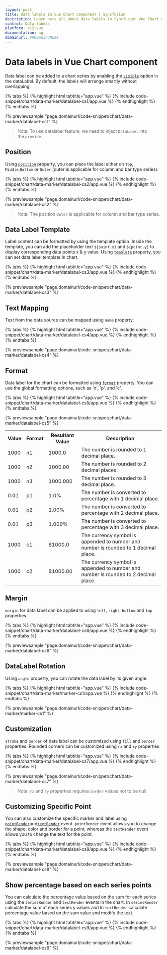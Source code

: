 ```yaml
---
layout: post
title: Data labels in Vue Chart component | Syncfusion
description: Learn here all about data labels in Syncfusion Vue Chart control its elements, features and more.
control: Data labels 
platform: ej2-vue
documentation: ug
domainurl: ##DomainURL##
---
```


# Data labels in Vue Chart component

Data label can be added to a chart series by enabling the [`visible`](https://ej2.syncfusion.com/vue/documentation/api/chart/dataLabelSettings/#visible)
option in the dataLabel. By default, the labels will arrange smartly without overlapping.

{% tabs %}
{% highlight html tabtitle="app.vue" %}
{% include code-snippet/chart/data-marker/datalabel-cs1/app.vue %}
{% endhighlight %}
{% endtabs %}
        
{% previewsample "page.domainurl/code-snippet/chart/data-marker/datalabel-cs1" %}

>Note: To use datalabel feature, we need to inject `DataLabel` into the `provide`.

## Position

Using [`position`](https://ej2.syncfusion.com/vue/documentation/api/chart/dataLabelSettings/#position) property, you can place the label either on
`Top`, `Middle`,`Bottom` or `Outer` (outer is applicable for column and bar type series).

{% tabs %}
{% highlight html tabtitle="app.vue" %}
{% include code-snippet/chart/data-marker/datalabel-cs2/app.vue %}
{% endhighlight %}
{% endtabs %}
        
{% previewsample "page.domainurl/code-snippet/chart/data-marker/datalabel-cs2" %}

>Note: The position `Outer` is applicable for column and bar type series.

## Data Label Template

Label content can be formatted by using the template option. Inside the template, you can add the placeholder text `${point.x}` and `${point.y}` to display corresponding data points x & y value. Using [`template`](https://ej2.syncfusion.com/vue/documentation/api/chart/dataLabelSettings/#template) property, you can set data label template in chart.

{% tabs %}
{% highlight html tabtitle="app.vue" %}
{% include code-snippet/chart/data-marker/datalabel-cs3/app.vue %}
{% endhighlight %}
{% endtabs %}
        
{% previewsample "page.domainurl/code-snippet/chart/data-marker/datalabel-cs3" %}

## Text Mapping

Text from the data source can be mapped using `name` property.

{% tabs %}
{% highlight html tabtitle="app.vue" %}
{% include code-snippet/chart/data-marker/datalabel-cs4/app.vue %}
{% endhighlight %}
{% endtabs %}
        
{% previewsample "page.domainurl/code-snippet/chart/data-marker/datalabel-cs4" %}

## Format

Data label for the chart can be formatted using [`format`](https://ej2.syncfusion.com/vue/documentation/api/chart/dataLabelSettings/#format) property. You can use the global formatting options, such as 'n', 'p', and 'c'.

{% tabs %}
{% highlight html tabtitle="app.vue" %}
{% include code-snippet/chart/data-marker/datalabel-cs5/app.vue %}
{% endhighlight %}
{% endtabs %}
        
{% previewsample "page.domainurl/code-snippet/chart/data-marker/datalabel-cs5" %}
<table>
  <tr>
    <th>Value</th>
    <th>Format</th>
    <th>Resultant Value</th>
    <th>Description</th>
  </tr>
  <tr>
    <td>1000</td>
    <td>n1</td>
    <td>1000.0</td>
    <td>The number is rounded to 1 decimal place.</td>
  </tr>
  <tr>
    <td>1000</td>
    <td>n2</td>
    <td>1000.00</td>
    <td>The number is rounded to 2 decimal places.</td>
  </tr>
   <tr>
    <td>1000</td>
    <td>n3</td>
    <td>1000.000</td>
    <td>The number is rounded to 3 decimal place.</td>
  </tr>
  <tr>
    <td>0.01</td>
    <td>p1</td>
    <td>1.0%</td>
    <td>The number is converted to percentage with 1 decimal place.</td>
  </tr>
  <tr>
    <td>0.01</td>
    <td>p2</td>
    <td>1.00%</td>
    <td>The number is converted to percentage with 2 decimal place.</td>
  </tr>
   <tr>
    <td>0.01</td>
    <td>p3</td>
    <td>1.000%</td>
    <td>The number is converted to percentage with 3 decimal place.</td>
  </tr>
  <tr>
    <td>1000</td>
    <td>c1</td>
    <td>$1000.0</td>
    <td>The currency symbol is appended to number and number is rounded to 1 decimal place.</td>
  </tr>
   <tr>
    <td>1000</td>
    <td>c2</td>
    <td>$1000.00</td>
    <td>The currency symbol is appended to number and number is rounded to 2 decimal place.</td>
  </tr>
</table>

## Margin

`margin` for data label can be applied to using `left`, `right`, `bottom` and `top` properties.

{% tabs %}
{% highlight html tabtitle="app.vue" %}
{% include code-snippet/chart/data-marker/datalabel-cs6/app.vue %}
{% endhighlight %}
{% endtabs %}
        
{% previewsample "page.domainurl/code-snippet/chart/data-marker/datalabel-cs6" %}

## DataLabel Rotation

Using `angle` property, you can rotate the data label by its given angle.

{% tabs %}
{% highlight html tabtitle="app.vue" %}
{% include code-snippet/chart/data-marker/marker-cs1/app.vue %}
{% endhighlight %}
{% endtabs %}
        
{% previewsample "page.domainurl/code-snippet/chart/data-marker/marker-cs1" %}

## Customization

`stroke` and `border` of data label can be customized using `fill` and `border` properties. Rounded corners
can be customized using `rx` and `ry` properties.

{% tabs %}
{% highlight html tabtitle="app.vue" %}
{% include code-snippet/chart/data-marker/datalabel-cs7/app.vue %}
{% endhighlight %}
{% endtabs %}
        
{% previewsample "page.domainurl/code-snippet/chart/data-marker/datalabel-cs7" %}

>Note: `rx` and `ry` properties requires `border` values not to be null.

## Customizing Specific Point

You can also customize the specific marker and label using [`pointRender`](https://ej2.syncfusion.com/vue/documentation/api/chart/iPointRenderEventArgs/)and[`textRender`](https://ej2.syncfusion.com/vue/documentation/api/chart/iTextRenderEventArgs/) event. `pointRender` event allows you to change the shape, color and border for a point, whereas the `textRender` event allows you to change the text for the point.

{% tabs %}
{% highlight html tabtitle="app.vue" %}
{% include code-snippet/chart/data-marker/datalabel-cs8/app.vue %}
{% endhighlight %}
{% endtabs %}
        
{% previewsample "page.domainurl/code-snippet/chart/data-marker/datalabel-cs8" %}

## Show percentage based on each series points

You can calculate the percentage value based on the sum for each series using the `seriesRender` and `textRender` events in the chart. In `seriesRender` calculate the sum of each series y values and In `textRender` calculate percentage value based on the sum value and modify the text.

{% tabs %}
{% highlight html tabtitle="app.vue" %}
{% include code-snippet/chart/data-marker/datalabel-cs9/app.vue %}
{% endhighlight %}
{% endtabs %}
        
{% previewsample "page.domainurl/code-snippet/chart/data-marker/datalabel-cs9" %}
